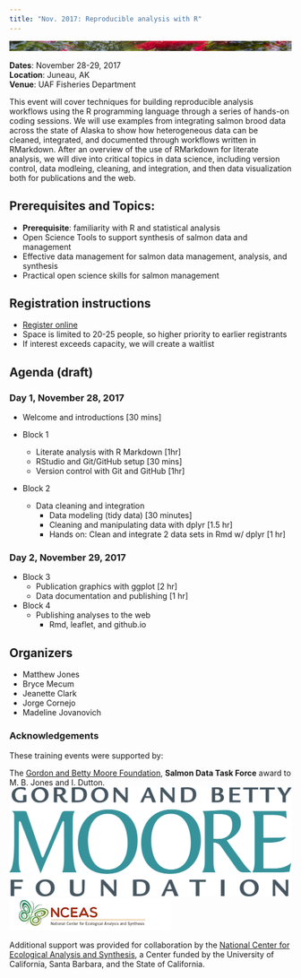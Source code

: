 ```yaml
---
title: "Nov. 2017: Reproducible analysis with R"
---
```


[![sasap_banner](/images/banner_test.jpg)](https://alaskasalmonandpeople.org)

__Dates__: November 28-29, 2017<br>
__Location__: Juneau, AK<br>
__Venue__: UAF Fisheries Department

This event will cover techniques for building reproducible analysis workflows using
the R programming language through a series of hands-on coding sessions.  We will
use examples from integrating salmon brood data across the state of Alaska to show 
how heterogeneous data can be cleaned, integrated, and documented through workflows
written in RMarkdown.  After an overview of the use of RMarkdown for literate
analysis, we will dive into critical topics in data science, including version 
control, data modleing, cleaning, and integration, and then data visualization
both for publications and the web.

## Prerequisites and Topics:

- __Prerequisite__: familiarity with R and statistical analysis
- Open Science Tools to support synthesis of salmon data and management
- Effective data management for salmon data management, analysis, and synthesis
- Practical open science skills for salmon management

## Registration instructions

- [Register online](https://goo.gl/forms/NwklSzIOjX59sKgx1)
- Space is limited to 20-25 people, so higher priority to earlier registrants
- If interest exceeds capacity, we will create a waitlist

## Agenda (draft)

### Day 1, November 28, 2017

- Welcome and introductions [30 mins]
- Block 1
    - Literate analysis with R Markdown [1hr]
    - RStudio and Git/GitHub setup [30 mins]
    - Version control with Git and GitHub [1hr]
        
- Block 2
    - Data cleaning and integration
        - Data modeling (tidy data) [30 minutes]
        - Cleaning and manipulating data with dplyr [1.5 hr]
        - Hands on: Clean and integrate 2 data sets in Rmd w/ dplyr [1 hr]

### Day 2, November 29, 2017

- Block 3
    - Publication graphics with ggplot [2 hr]
    - Data documentation and publishing [1 hr]
- Block 4
    - Publishing analyses to the web
        - Rmd, leaflet, and github.io

## Organizers

- Matthew Jones
- Bryce Mecum
- Jeanette Clark
- Jorge Cornejo
- Madeline Jovanovich

### Acknowledgements
These training events were supported by:

The [Gordon and Betty Moore Foundation](https://www.moore.org), __Salmon Data Task Force__ award to M. B. Jones and I. Dutton.
<img src="/images/moore-logo-color.jpg" id="moorelogo"/>
<img src="/images/nceas.png" id="nceaslogo"/>

Additional support was provided for collaboration by the [National Center for Ecological Analysis and Synthesis](https://www.nceas.ucsb.edu), a Center funded by the University of California, Santa Barbara, and the State of California.

